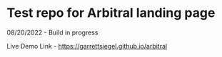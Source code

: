 # Test repo for Arbitral landing page
08/20/2022 - Build in progress

Live Demo Link - https://garrettsiegel.github.io/arbitral
